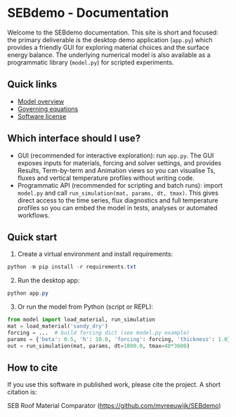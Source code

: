 # SEBdemo - Documentation

Welcome to the SEBdemo documentation. This site is short and focused: the primary deliverable is the desktop demo application (`app.py`) which provides a friendly GUI for exploring material choices and the surface energy balance. The underlying numerical model is also available as a programmatic library (`model.py`) for scripted experiments.

## Quick links

- [Model overview](model.md)
- [Governing equations](governing_equations.md)
- [Software license](LICENSE.md)

## Which interface should I use?

- GUI (recommended for interactive exploration): run `app.py`. The GUI exposes inputs for materials, forcing and solver settings, and provides Results, Term-by-term and Animation views so you can visualise Ts, fluxes and vertical temperature profiles without writing code.
- Programmatic API (recommended for scripting and batch runs): import `model.py` and call `run_simulation(mat, params, dt, tmax)`. This gives direct access to the time series, flux diagnostics and full temperature profiles so you can embed the model in tests, analyses or automated workflows.

## Quick start

1. Create a virtual environment and install requirements:

```powershell
python -m pip install -r requirements.txt
```

2. Run the desktop app:

```powershell
python app.py
```

3. Or run the model from Python (script or REPL):

```python
from model import load_material, run_simulation
mat = load_material('sandy_dry')
forcing = ...  # build forcing dict (see model.py example)
params = {'beta': 0.5, 'h': 10.0, 'forcing': forcing, 'thickness': 1.0}
out = run_simulation(mat, params, dt=1800.0, tmax=48*3600)
```

## How to cite

If you use this software in published work, please cite the project. A short citation is:

SEB Roof Material Comparator (https://github.com/mvreeuwijk/SEBdemo)

